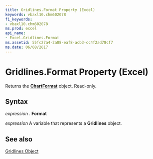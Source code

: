 ```yaml
---
title: Gridlines.Format Property (Excel)
keywords: vbaxl10.chm602078
f1_keywords:
- vbaxl10.chm602078
ms.prod: excel
api_name:
- Excel.Gridlines.Format
ms.assetid: 55fc27a4-2a88-eaf8-acb3-cc4f2ad78cf7
ms.date: 06/08/2017
---
```



# Gridlines.Format Property (Excel)

Returns the  **[ChartFormat](Excel.ChartFormat.md)** object. Read-only.


## Syntax

 _expression_ . **Format**

 _expression_ A variable that represents a **Gridlines** object.


## See also


[Gridlines Object](Excel.Gridlines(objec).md)

